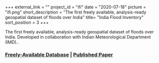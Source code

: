 +++
external_link = ""
project_id = "ifi"
date = "2020-07-18"
picture = "ifi.png"
short_description = "The first freely available, analysis-ready geospatial dataset of floods over India"
title= "India Flood Inventory"
sort_position = 3
+++

The first freely available, analysis-ready geospatial dataset of floods over India. Developed in collaboration with Indian Meteorological Department (IMD)..

### [Freely-Available Database](https://github.com/hydrosenselab/India-Flood-Inventory) | [Published Paper](https://doi.org/10.1007/s11069-021-04698-6)

